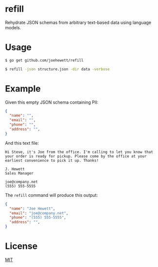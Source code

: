 # refill

Rehydrate JSON schemas from arbitrary text-based data using language models.

# Usage

```sh
$ go get github.com/joehewett/refill
```

```sh
$ refill -json structure.json -dir data -verbose
```

# Example

Given this empty JSON schema containing PII:

```json
{
  "name": "",
  "email": "",
  "phone": "",
  "address": "",
}
```

And this text file:
```
Hi Steve, it's Joe from the office. I'm calling to let you know that your order is ready for pickup. Please come by the office at your earliest convenience to pick it up. Thanks!

J. Hewett
Sales Manager

joe@company.net
(555) 555-5555
```

The `refill` command will produce this output:

```json
{
  "name": "Joe Hewett",
  "email": "joe@company.net",
  "phone": "(555) 555-5555",
  "address": "",
}
```

# License

[MIT](LICENSE)
